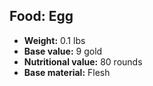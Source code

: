 ## Food: Egg

- **Weight:** 0.1 lbs
- **Base value:** 9 gold
- **Nutritional value:** 80 rounds
- **Base material:** Flesh
